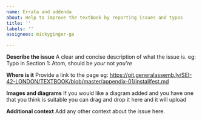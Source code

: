 ```yaml
---
name: Errata and addenda
about: Help to improve the textbook by reporting issues and typos
title: ''
labels: ''
assignees: mickyginger-ga

---
```


**Describe the issue**
A clear and concise description of what the issue is.
eg: Typo in Section 1: Atom, should be _your_ not _you're_

**Where is it**
Provide a link to the page
eg: https://git.generalassemb.ly/SEI-42-LONDON/TEXTBOOK/blob/master/appendix-01/installfest.md

**Images and diagrams**
If you would like a diagram added and you have one that you think is suitable you can drag and drop it here and it will upload

**Additional context**
Add any other context about the issue here.
